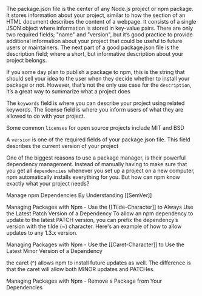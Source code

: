 The package.json file is the center of any Node.js project or npm package. It stores information about your project, similar to how the <head> section of an HTML document describes the content of a webpage. It consists of a single JSON object where information is stored in key-value pairs. There are only two required fields; "name" and "version", but it’s good practice to provide additional information about your project that could be useful to future users or maintainers.
The next part of a good package.json file is the description field; where a short, but informative description about your project belongs.

If you some day plan to publish a package to npm, this is the string that should sell your idea to the user when they decide whether to install your package or not. However, that’s not the only use case for the `description`, it’s a great way to summarize what a project does
	
The `keywords` field is where you can describe your project using related keywords. 
The license field is where you inform users of what they are allowed to do with your project.

Some common `licenses` for open source projects include MIT and BSD
	
A `version` is one of the required fields of your package.json file. This field describes the current version of your project
	
One of the biggest reasons to use a package manager, is their powerful dependency management. Instead of manually having to make sure that you get all `dependencies` whenever you set up a project on a new computer, npm automatically installs everything for you. But how can npm know exactly what your project needs?
	
Manage npm Dependencies By Understanding [[SemVer]] 

Managing Packages with Npm - Use the [[Tilde-Character]] to Always Use the Latest Patch Version of a Dependency
To allow an npm dependency to update to the latest PATCH version, you can prefix the dependency’s version with the tilde (~) character. Here's an example of how to allow updates to any 1.3.x version.
	
Managing Packages with Npm - Use the [[Caret-Character]] to Use the Latest Minor Version of a Dependency

the caret (^) allows npm to install future updates as well. The difference is that the caret will allow both MINOR updates and PATCHes.
	
Managing Packages with Npm - Remove a Package from Your Dependencies



